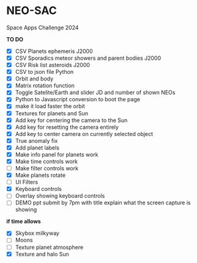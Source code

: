 # NEO-SAC
 Space Apps Challenge 2024 
 
 **TO DO**
- [x] CSV Planets ephemeris J2000
- [x] CSV Sporadics meteor showers and parent bodies J2000
- [x] CSV Risk list asteroids J2000
- [x] CSV to json file Python
- [x] Orbit and body
- [x] Matrix rotation function
- [x] Toggle Satelite/Earth and slider JD and number of shown NEOs
- [x] Python to Javascript conversion to boot the page
- [x] make it load faster the orbit
- [x] Textures for planets and Sun
- [x] Add key for centering the camera to the Sun
- [x] Add key for resetting the camera entirely
- [x] Add key to center camera on currently selected object
- [x] True anomaly fix
- [x] Add planet labels
- [x] Make info panel for planets work
- [x] Make time controls work
- [ ] Make filter controls work
- [x] Make planets rotate
- [ ] UI Filters
- [x] Keyboard controls
- [ ] Overlay showing keyboard controls
- [ ] DEMO ppt submit by 7pm with title explain what the screen capture is showing

**if time allows**
- [x] Skybox milkyway
- [ ] Moons
- [ ] Texture planet atmosphere
- [x] Texture and halo Sun
